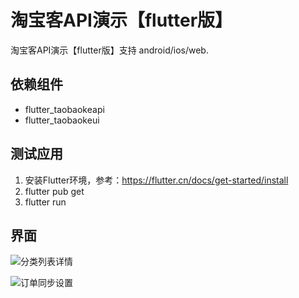 # 淘宝客API演示【flutter版】

淘宝客API演示【flutter版】支持 android/ios/web.

## 依赖组件
- flutter_taobaokeapi
- flutter_taobaokeui

## 测试应用
1. 安装Flutter环境，参考：https://flutter.cn/docs/get-started/install
2. flutter pub get
3. flutter run

## 界面
![分类列表详情](https://taoke.space/images/1.jpg)

![订单同步设置](https://taoke.space/images/2.jpg)
